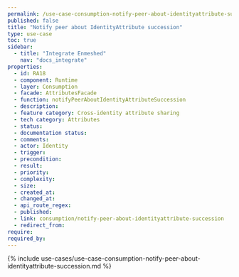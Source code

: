 ```yaml
---
permalink: /use-case-consumption-notify-peer-about-identityattribute-succession
published: false
title: "Notify peer about IdentityAttribute succession"
type: use-case
toc: true
sidebar:
  - title: "Integrate Enmeshed"
    nav: "docs_integrate"
properties:
  - id: RA18
  - component: Runtime
  - layer: Consumption
  - facade: AttributesFacade
  - function: notifyPeerAboutIdentityAttributeSuccession
  - description:
  - feature category: Cross-identity attribute sharing
  - tech category: Attributes
  - status:
  - documentation status:
  - comments:
  - actor: Identity
  - trigger:
  - precondition:
  - result:
  - priority:
  - complexity:
  - size:
  - created_at:
  - changed_at:
  - api_route_regex:
  - published:
  - link: consumption/notify-peer-about-identityattribute-succession
  - redirect_from:
require:
required_by:
---
```


{% include use-cases/use-case-consumption-notify-peer-about-identityattribute-succession.md %}
